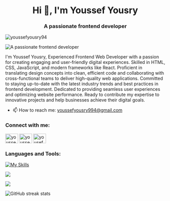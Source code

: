 <h1 align="center">Hi 👋, I'm Youssef Yousry</h1>
<h3 align="center">A passionate frontend developer</h3>
<p align="left"> <img src="https://komarev.com/ghpvc/?username=youssefyousry94&label=Profile%20views&color=0e75b6&style=flat" alt="youssefyousry94" /> </p>

![A passionate frontend developer](https://i.imgur.com/v3JIMWX.png)

I'm Youssef Yousry, Experienced Frontend Web Developer with a passion for creating engaging and user-friendly digital experiences. Skilled in HTML, CSS, JavaScript, and modern frameworks like React. Proficient in translating design concepts into clean, efficient code and collaborating with cross-functional teams to deliver high-quality web applications. Committed to staying up-to-date with the latest industry trends and best practices in frontend development. Dedicated to providing seamless user experiences and optimizing website performance. Ready to contribute my expertise to innovative projects and help businesses achieve their digital goals.

- 📫 How to reach me: youssefyousry994@gmail.com 

<h3 align="left">Connect with me:</h3>
<p align="left">
<a href="https://linkedin.com/in/youssefyousry94" target="blank"><img align="center" src="https://raw.githubusercontent.com/rahuldkjain/github-profile-readme-generator/master/src/images/icons/Social/linked-in-alt.svg" alt="youssefyousry94" height="30" width="40" /></a>
<a href="https://fb.com/youssef.yousry.94" target="blank"><img align="center" src="https://raw.githubusercontent.com/rahuldkjain/github-profile-readme-generator/master/src/images/icons/Social/facebook.svg" alt="youssef.yousry.94" height="30" width="40" /></a>
<a href="https://instagram.com/yousef_yousry94" target="blank"><img align="center" src="https://raw.githubusercontent.com/rahuldkjain/github-profile-readme-generator/master/src/images/icons/Social/instagram.svg" alt="yousef_yousry94" height="30" width="40" /></a>
</p>


<h3 align="left">Languages and Tools:</h3>

[![My Skills](https://skillicons.dev/icons?i=react,ts,js,C#,.net,html,css,scss,bootstrap,tailwindcss,figma,nodejs,express,mysql,mongodb)](https://skillicons.dev)

<a align="left" href="#"> <img align="center" src="https://github-readme-stats-sigma-five.vercel.app/api/top-langs/?username=YoussefYousry994"/> </a>
<!---- <a align="left"> [![Top Langs])](https://github.com/anuraghazra/github-readme-stats)</a> -->

<a align="right"> <img align="center" src="https://github-readme-stats-sigma-five.vercel.app/api?username=YoussefYousry994&show_icons=true" /></a>

![GitHub streak stats](https://streak-stats.demolab.com/?user=YoussefYousry994)  


